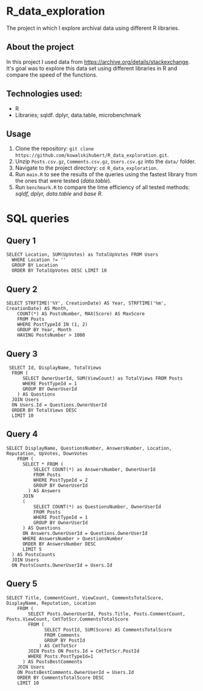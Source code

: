 # R_data_exploration
The project in which I explore archival data using different R libraries.

## About the project
In this project I used data from https://archive.org/details/stackexchange. 
It's goal was to explore this data set using different libraries in R
and compare the speed of the functions.

## Technologies used:
  - R
  - Libraries; sqldf. dplyr, data.table, microbenchmark

## Usage
1. Clone the repository: `git clone https://github.com/kowalskihubert/R_data_exploration.git`.
2. Unzip `Posts.csv.gz`, `Comments.csv.gz`, `Users.csv.gz` into the `data/` folder.
3. Navigate to the project directory: `cd R_data_exploration`.
4. Run `main.R` to see the results of the queries using the fastest library from the ones that were tested (*data.table*).
5. Run `benchmark.R` to compare the time efficiency of all tested methods: *sqldf, dplyr, data.table* and *base R*.


# SQL queries
## Query 1
```
SELECT Location, SUM(UpVotes) as TotalUpVotes FROM Users
  WHERE Location != ''
  GROUP BY Location
  ORDER BY TotalUpVotes DESC LIMIT 10
```
## Query 2
```
SELECT STRFTIME('%Y', CreationDate) AS Year, STRFTIME('%m', CreationDate) AS Month, 
    COUNT(*) AS PostsNumber, MAX(Score) AS MaxScore
    FROM Posts
    WHERE PostTypeId IN (1, 2) 
    GROUP BY Year, Month 
    HAVING PostsNumber > 1000
```
## Query 3
```
 SELECT Id, DisplayName, TotalViews 
  FROM (
      SELECT OwnerUserId, SUM(ViewCount) as TotalViews FROM Posts
      WHERE PostTypeId = 1
      GROUP BY OwnerUserId
    ) AS Questions 
  JOIN Users
  ON Users.Id = Questions.OwnerUserId 
  ORDER BY TotalViews DESC
  LIMIT 10
```

## Query 4
```
SELECT DisplayName, QuestionsNumber, AnswersNumber, Location, Reputation, UpVotes, DownVotes 
    FROM (
      SELECT * FROM (
          SELECT COUNT(*) as AnswersNumber, OwnerUserId 
          FROM Posts
          WHERE PostTypeId = 2
          GROUP BY OwnerUserId
        ) AS Answers 
      JOIN
      (
          SELECT COUNT(*) as QuestionsNumber, OwnerUserId 
          FROM Posts
          WHERE PostTypeId = 1
          GROUP BY OwnerUserId
      ) AS Questions
      ON Answers.OwnerUserId = Questions.OwnerUserId 
      WHERE AnswersNumber > QuestionsNumber
      ORDER BY AnswersNumber DESC
      LIMIT 5
  ) AS PostsCounts 
  JOIN Users
  ON PostsCounts.OwnerUserId = Users.Id
```
## Query 5
```
SELECT Title, CommentCount, ViewCount, CommentsTotalScore, DisplayName, Reputation, Location 
    FROM (
        SELECT Posts.OwnerUserId, Posts.Title, Posts.CommentCount, Posts.ViewCount, CmtTotScr.CommentsTotalScore
        FROM (
              SELECT PostId, SUM(Score) AS CommentsTotalScore 
              FROM Comments
              GROUP BY PostId
            ) AS CmtTotScr
        JOIN Posts ON Posts.Id = CmtTotScr.PostId 
        WHERE Posts.PostTypeId=1
      ) AS PostsBestComments
    JOIN Users 
    ON PostsBestComments.OwnerUserId = Users.Id 
    ORDER BY CommentsTotalScore DESC
    LIMIT 10
```

